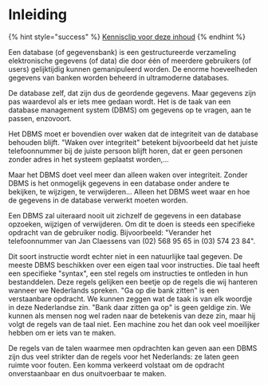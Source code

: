 # Inleiding

{% hint style="success" %}
[Kennisclip voor deze inhoud](https://youtu.be/3J-dNJzip2Q)
{% endhint %}

Een database \(of gegevensbank\) is een gestructureerde verzameling elektronische gegevens \(of data\) die door één of meerdere gebruikers \(of users\) gelijktijdig kunnen gemanipuleerd worden. De enorme hoeveelheden gegevens van banken worden beheerd in ultramoderne databases.

De database zelf, dat zijn dus de geordende gegevens. Maar gegevens zijn pas waardevol als er iets mee gedaan wordt. Het is de taak van een database management system \(DBMS\) om gegevens op te vragen, aan te passen, enzovoort.

Het DBMS moet er bovendien over waken dat de integriteit van de database behouden blijft. "Waken over integriteit" betekent bijvoorbeeld dat het juiste telefoonnummer bij de juiste persoon blijft horen, dat er geen personen zonder adres in het systeem geplaatst worden,...

Maar het DBMS doet veel meer dan alleen waken over integriteit. Zonder DBMS is het onmogelijk gegevens in een database onder andere te bekijken, te wijzigen, te verwijderen... Alleen het DBMS weet waar en hoe de gegevens in de database verwerkt moeten worden.

Een DBMS zal uiteraard nooit uit zichzelf de gegevens in een database opzoeken, wijzigen of verwijderen. Om dit te doen is steeds een specifieke opdracht van de gebruiker nodig. Bijvoorbeeld: "Verander het telefoonnummer van Jan Claessens van \(02\) 568 95 65 in \(03\) 574 23 84".

Dit soort instructie wordt echter niet in een natuurlijke taal gegeven. De meeste DBMS beschikken over een eigen taal voor instructies. Die taal heeft een specifieke "syntax", een stel regels om instructies te ontleden in hun bestanddelen. Deze regels gelijken een beetje op de regels die wij hanteren wanneer we Nederlands spreken. "Ga op die bank zitten" is een verstaanbare opdracht. We kunnen zeggen wat de taak is van elk woordje in deze Nederlandse zin. "Bank daar zitten ga op" is geen geldige zin. We kunnen als mensen nog wel raden naar de betekenis van deze zin, maar hij volgt de regels van de taal niet. Een machine zou het dan ook veel moeilijker hebben om er iets van te maken.

De regels van de talen waarmee men opdrachten kan geven aan een DBMS zijn dus veel strikter dan de regels voor het Nederlands: ze laten geen ruimte voor fouten. Een komma verkeerd volstaat om de opdracht onverstaanbaar en dus onuitvoerbaar te maken.


